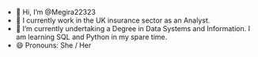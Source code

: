 - 👋 Hi, I’m @Megira22323
- 👀 I currently work in the UK insurance sector as an Analyst. 
- 🌱 I’m currently undertaking a Degree in Data Systems and Information. I am learning SQL and Python in my spare time. 
- 😄 Pronouns: She / Her

<!---
Megira22323/Megira22323 is a ✨ special ✨ repository because its `README.md` (this file) appears on your GitHub profile.
You can click the Preview link to take a look at your changes.
--->
